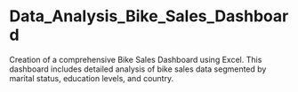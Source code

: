 # Data_Analysis_Bike_Sales_Dashboard
Creation of a comprehensive Bike Sales Dashboard using Excel. This dashboard includes detailed analysis of bike sales data segmented by marital status, education levels, and country. 
